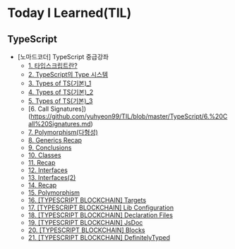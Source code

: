 # Today I Learned(TIL)

## TypeScript
* [노마드코더] TypeScript 중급강좌
  * [1. 타입스크립트란?](https://github.com/yuhyeon99/TIL/blob/master/TypeScript/%ED%83%80%EC%9E%85%EC%8A%A4%ED%81%AC%EB%A6%BD%ED%8A%B8%EB%9E%80.md)
  * [2. TypeScript의 Type 시스템](https://github.com/yuhyeon99/TIL/blob/master/TypeScript/2.%20TypeScript%20%EC%9D%98%20Type%20%EC%8B%9C%EC%8A%A4%ED%85%9C.md)
  * [3. Types of TS(기본)_1](https://github.com/yuhyeon99/TIL/blob/master/TypeScript/3.%20Types%20of%20TS(%EA%B8%B0%EB%B3%B8)_1.md)
  * [4. Types of TS(기본)_2](https://github.com/yuhyeon99/TIL/blob/master/TypeScript/4.%20Types%20of%20TS(%EA%B8%B0%EB%B3%B8)_2.md)
  * [5. Types of TS(기본)_3](https://github.com/yuhyeon99/TIL/blob/master/TypeScript/5.%20Types%20of%20TS(%EA%B8%B0%EB%B3%B8)_3.md)
  * [6. Call Signatures])(https://github.com/yuhyeon99/TIL/blob/master/TypeScript/6.%20Call%20Signatures.md)
  * [7. Polymorphism(다형성)](https://github.com/yuhyeon99/TIL/blob/master/TypeScript/7.%20Polymorphism(%EB%8B%A4%ED%98%95%EC%84%B1).md)
  * [8. Generics Recap](https://github.com/yuhyeon99/TIL/blob/master/TypeScript/8.%20Generics%20Recap.md)
  * [9. Conclusions](https://github.com/yuhyeon99/TIL/blob/master/TypeScript/9.%20Conclusions.md)
  * [10. Classes](https://github.com/yuhyeon99/TIL/blob/master/TypeScript/10.%20Classes.md)
  * [11. Recap](https://github.com/yuhyeon99/TIL/blob/master/TypeScript/11.%20Recap.md)
  * [12. Interfaces](https://github.com/yuhyeon99/TIL/blob/master/TypeScript/12.%20Interfaces.md)
  * [13. Interfaces(2)](https://github.com/yuhyeon99/TIL/blob/master/TypeScript/13.%20Interfaces(2).md)
  * [14. Recap](https://github.com/yuhyeon99/TIL/blob/master/TypeScript/14.%20Recap.md)
  * [15. Polymorphism](https://github.com/yuhyeon99/TIL/blob/master/TypeScript/15.%20Polymorphism.md)
  * [16. [TYPESCRIPT BLOCKCHAIN] Targets](https://github.com/yuhyeon99/TIL/blob/master/TypeScript/16.%20%5BTYPESCRIPT%20BLOCKCHAIN%5D%20Targets.md)
  * [17. [TYPESCRIPT BLOCKCHAIN] Lib Configuration](https://github.com/yuhyeon99/TIL/blob/master/TypeScript/17.%20%5BTYPESCRIPT%20BLOCKCHAIN%5D%20Lib%20Configuration.md)
  * [18. [TYPESCRIPT BLOCKCHAIN] Declaration Files](https://github.com/yuhyeon99/TIL/blob/master/TypeScript/18.%20%5BTYPESCRIPT%20BLOCKCHAIN%5D%20Declaration%20Files.md)
  * [19. [TYPESCRIPT BLOCKCHAIN] JsDoc](https://github.com/yuhyeon99/TIL/blob/master/TypeScript/19.%20%5BTYPESCRIPT%20BLOCKCHAIN%5D%20JsDoc.md)
  * [20. [TYPESCRIPT BLOCKCHAIN] Blocks](https://github.com/yuhyeon99/TIL/blob/master/TypeScript/20.%20%5BTYPESCRIPT%20BLOCKCHAIN%5D%20Blocks.md)
  * [21. [TYPESCRIPT BLOCKCHAIN] DefinitelyTyped](https://github.com/yuhyeon99/TIL/blob/master/TypeScript/21.%20%5BTYPESCRIPT%20BLOCKCHAIN%5D%20DefinitelyTyped.md)
